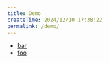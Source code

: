 ```yaml
---
title: Demo
createTime: 2024/12/10 17:38:22
permalink: /demo/
---
```


- [bar](./bar.md)
- [foo](./foo.md)
